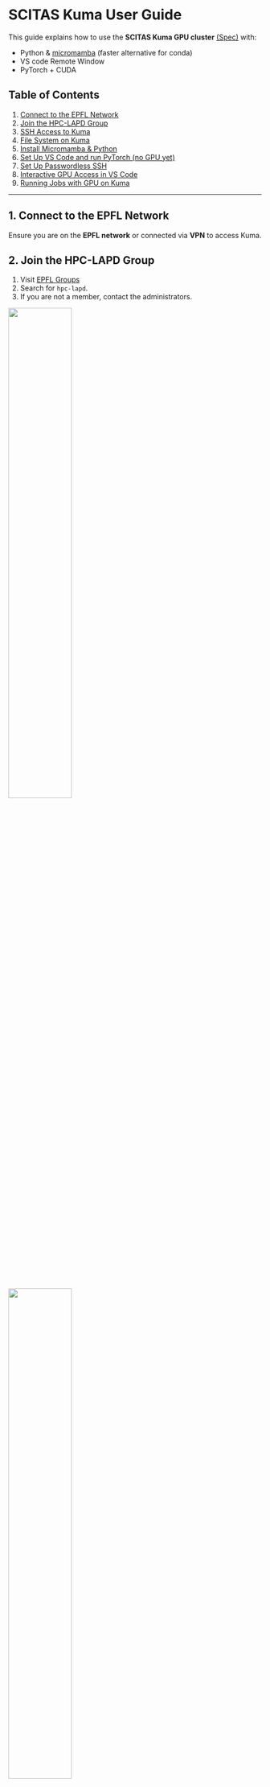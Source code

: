 # SCITAS Kuma User Guide

This guide explains how to use the **SCITAS Kuma GPU cluster** [(Spec)](https://scitas-doc.epfl.ch/supercomputers/kuma/) with:  
- Python & [micromamba](https://mamba.readthedocs.io/en/latest/index.html) (faster alternative for conda)  
- VS code Remote Window
- PyTorch + CUDA  


## Table of Contents
1. [Connect to the EPFL Network](#1-connect-to-the-epfl-network)
2. [Join the HPC-LAPD Group](#2-join-the-hpc-lapd-group)
3. [SSH Access to Kuma](#3-ssh-access-to-kuma)
4. [File System on Kuma](#4-file-system-on-kuma)
5. [Install Micromamba & Python](#5-install-micromamba--python)
6. [Set Up VS Code and run PyTorch (no GPU yet)](#6-set-up-vs-code-and-run-pytorch-no-gpu-yet)
7. [Set Up Passwordless SSH](#7-set-up-passwordless-ssh)
8. [Interactive GPU Access in VS Code](#8-interactive-gpu-access-in-vs-code)
9. [Running Jobs with GPU on Kuma](#9-running-jobs-with-gpu-on-kuma)

---

## 1. Connect to the EPFL Network
Ensure you are on the **EPFL network** or connected via **VPN** to access Kuma.

## 2. Join the HPC-LAPD Group
1. Visit [EPFL Groups](https://groups.epfl.ch)
2. Search for `hpc-lapd`.
3. If you are not a member, contact the administrators.  
<img src="https://i.imgur.com/ql1qCc4.png" width=50%>  
<img src="https://i.imgur.com/OdVTrx0.png" width=50%>


## 3. SSH Access to Kuma
1. Open **PowerShell** (Windows) or **Terminal** (Linux/macOS).
2. Run: `ssh <username>@kuma.hpc.epfl.ch`
   - Example for Leo Jih-Liang Hsieh: `ssh jlhsieh@kuma.hpc.epfl.ch`
3. Enter your password (characters will not be displayed as you type).
4. You are now in the Kuma frontend (`kuma1` or `kuma2`), but GPU access is not yet available.  
<img src="https://i.imgur.com/59m2486.png" width=70%>

## 4. File System on Kuma
Kuma has different [storage locations](https://scitas-doc.epfl.ch/storage/file-system/):

### **Home Directory (`/home/<username>`)**
- Limited to **100 GB per user**.
- Data is deleted **after 2 years of inactivity** or **6 months after leaving EPFL**.
- Useful commands:
  ```sh
  pwd                  # Show current directory
  cd /home/<username>  # Change to home directory (or `cd ~`)
  ls                   # List file/folder with details (or `ls -l`, `ll`, `ls -la`, `ll -a`)
  du -sh <file/folder> # Check disk usage
  ```

### **Scratch Directory (`/scratch/<username>`)**
- Shared **435 TB** of high-speed storage.
- Suitable for computation-heavy tasks.
- **Files older than 30 days are automatically deleted**.

## 5. Install Micromamba & Python
[Micromamba](https://mamba.readthedocs.io/en/latest/index.html) is a fast alternative to Conda. Follow these steps to install it in your `scratch` directory:

1. Install Micromamba:
   ```sh
   "${SHELL}" <(curl -L micro.mamba.pm/install.sh)
   ```
   - Binary folder: `/scratch/<username>/.local/bin`
   - Shell initialization: `y`
   - Configure conda-forge: `y`
   - Installation prefix: `/scratch/<username>/micromamba`

2. Activate Micromamba:
   ```sh
   source ~/.bashrc
   micromamba activate
   ```
   - You should see `(base)` in your terminal.  
    <img src="https://i.imgur.com/NhKr2x9.png" width=80%>  


3. Create a Python environment:
   ```sh
   micromamba create -n my_env python=3.13
   micromamba activate my_env
   which python  # Note this path for VS Code (Example: `/scratch/jlhsieh/micromamba/envs/my_env/bin/python`)
   ```

4. Install packages:  
   - [SCITAS Lmod tool](https://scitas-doc.epfl.ch/user-guide/using-clusters/software-stack/#modules-and-lmod)  Tool for managing scientific software.  
   - [uv](https://astral.sh/blog/uv)  Extremely fast. Leo prefer `uv pip install` over `pip install`, `conda install`, `micromaba install`.  
   - [PyTorch](https://pytorch.org/get-started/locally/)  Use the PyTorch that match the CDUA on Kuma.  
   ```sh
   pip install uv  # an extremely fast Python package installer
   module load gcc/13.2.0 cuda/12.4.1  # SCITAS Lmod tool
   module list  # Check what tool have been load
   nvcc --version  # Check if there is CUDA
   uv pip install torch torchvision torchaudio  # Check PyTorch website to match CDUA version if needed
   uv pip install ipykernel  # For Jupyter
   ```  
    <img src="https://i.imgur.com/b3M5UyW.png" width=60%>  


## 6. Set Up VS Code and run PyTorch (no GPU yet)
1. Open **VS Code** on your local computer.
2. Click the blue **Open a Remote Window** button (bottom left corner).
3. Click **Connect to Host** > **Add New SSH Host**.
4. Enter: `ssh <username>@kuma.hpc.epfl.ch`.
5. Choose the current user SSH configuration file.  
(Example: `/home/leohsieh/.ssh/config` or `C:\Users\leohsieh\.ssh\config`)
6. Rename the `Host` in SSH config file.  
7. Connect VS code to Remote Host.  

https://github.com/user-attachments/assets/44657123-58f3-4fba-a89f-e4254a20f454

8. Open `/scratch/<username>` folder in VS Code.  
9. Create and test a Python script (`test.py`) to check PyTorch.  
```python
    # %% test.py
    import torch
    import sys

    def check_gpu() -> None:
        print(f"Python version: {sys.version}")
        print(f"PyTorch version: {torch.__version__}")
        if torch.cuda.is_available():
            print("CUDA is available. Here are the details of the CUDA devices:")
            for i in range(torch.cuda.device_count()):
                print(f"Device {i}: {torch.cuda.get_device_name(i)}")
                a = f"  CUDA Capability: {torch.cuda.get_device_properties(i).major}.{torch.cuda.get_device_properties(i).minor},"
                b = f"  Multiprocessors: {torch.cuda.get_device_properties(i).multi_processor_count}"
                print(f"{a+b}")
                print(f"  Memory")
                print(f"    {torch.cuda.get_device_properties(i).total_memory / (1024 ** 3):.2f} GB: Total Memory")
                print(f"    {torch.cuda.memory_reserved(i) / (1024 ** 3):.2f} GB: PyTorch current Reserved Memory")
                print(f"    {torch.cuda.memory_allocated(i) / (1024 ** 3):.2f} GB: PyTorch current Allocated Memory")
                print(f"    {torch.cuda.max_memory_reserved(i) / (1024 ** 3):.2f} GB: PyTorch max ever Reserved Memory")
                print(f"    {torch.cuda.max_memory_allocated(i) / (1024 ** 3):.2f} GB: PyTorch max ever Allocated Memory")
        else:
            print("CUDA is NOT available")

    check_gpu()
```

https://github.com/user-attachments/assets/ef5d3385-f6e8-4b45-a39f-1c43203c9745


10. If your Python interpreter in Micromamba is not detected, enter the Python path manually.  
   Example: `/scratch/jlhsieh/micromamba/envs/my_env/bin/python`  
11. Try running `test.py`. You should see `PyTorch version: 2.6.0+cu124`.  
   - (No GPU access yet. You'll see `CUDA is NOT available`).

   https://github.com/user-attachments/assets/e948b0a3-20e0-4455-aa1e-9e92d43a8bdf



## 7. Set Up Passwordless SSH
**This is required** because we need ProxyJump to GPU node later.  
1. Open **PowerShell** (Windows) or **Terminal** (Linux/macOS).
2. Generate an SSH key pair in your local computer:  
   - Both Linux/macOS and Windows PowerShell  
      ```sh
      ssh-keygen -t ed25519 -f ${HOME}/.ssh/my_ssh_key
      ```  
      <img src="https://i.imgur.com/cFMRLZF.png" width=80%>  

3. Copy the public key to Kuma:  
   - Linux/macOS
      ```sh
      ssh-copy-id -i ${HOME}/.ssh/my_ssh_key.pub <username>@kuma.hpc.epfl.ch`
      ```
   - Windows PowerShell  
      ```sh
      type $HOME\.ssh\my_ssh_key.pub | ssh <username>@kuma.hpc.epfl.ch "mkdir -p .ssh && tee -a .ssh/authorized_keys"
      ```

4. Modify the SSH config file as:
   ```
   Host my-kuma-frontend
     HostName kuma.hpc.epfl.ch
     User jlhsieh
     IdentityFile ~/.ssh/my_ssh_key
     IdentitiesOnly yes

   Host my-kuma-node
     HostName kh???
     User jlhsieh
     IdentityFile ~/.ssh/my_ssh_key
     IdentitiesOnly yes
     ProxyJump my-kuma-frontend
   ```  
   <img src="https://i.imgur.com/hXFheou.png" width=50%>  

5. Test the connection without password:
   ```sh
   ssh my-kuma-frontend
   ```
   - If successful, no password is required.


## 8. Interactive GPU Access in VS Code
Use interactive sessions for testing/debugging:

1. Open **PowerShell** (Windows) or **Terminal** (Linux/macOS) and connect to `my-kuma-frontend`:
   ```sh
   ssh my-kuma-frontend
   micromamba activate my_env
   module load gcc/13.2.0 cuda/12.4.1
   ```

2. Request an interactive GPU node:
   ```sh
   Sinteract -p h100 -q debug -m 4G -g gpu:1 -t 0-00:10:00
   ```
   - `-p h100` (Use H100 GPU) or `-p l40s` (Use L40S GPU)
   - `-q debug` (Max 1 hour, free of charge) or `-q normal` or `-q long`
   - `-m 4G` (4 GB RAM)  
   - `-g gpu:1` (1 GPU) or `-g gpu:2` (2 GPUs)
   - `-t 0-00:30:00` (Time duration format: `D-HH:MM:SS`)
   - For more details: `Sinteract --help` or [link](https://scitas-doc.epfl.ch/user-guide/using-clusters/running-jobs/#sinteract)

3. A Kuma GPU node will be assigned (Example: `kh029`).  
   <img src="https://i.imgur.com/4Qw2bGY.png" width=80%>  

4. Modify the SSH config accordingly, connect to the GPU node in VS Code, and start using the GPU.  
   https://github.com/user-attachments/assets/30150cce-c39e-49b3-9236-986e57b2fcc7
   - The GPU node will close when the time is up or when the Terminal/PowerShell is closed.





## 9. Running Jobs with GPU on Kuma
For long-running jobs, submit batch scripts instead of using interactive mode. This way, you don't need to keep your Terminal/PowerShell open.

1. connect to the Kuma frontend node in VS Code (GPU node not needed)

2. Create `myjob.run` in `/scratch/<username>`:
   ```sh
   #!/bin/bash
   #SBATCH --partition h100
   #SBATCH --qos debug
   #SBATCH --mem 4G
   #SBATCH --gpus 1
   #SBATCH --time 0-00:01:00

   echo "==== Start job ==================================="
   module load gcc/13.2.0 cuda/12.4.1
   micromamba run -n my_env python /scratch/jlhsieh/test.py
   echo "sleep 10 seconds"
   sleep 10
   micromamba run -n my_env python /scratch/jlhsieh/test.py
   echo "==== End job====================================="
   ```
   - For more details: [link](https://scitas-doc.epfl.ch/user-guide/using-clusters/running-jobs/#running-jobs-with-slurm)


3. Open a terminal in VS Code and submit the job:
   ```sh
   sbatch myjob.run
   ```
4. Check job status:
   ```sh
   Squeue
   ```  
   https://github.com/user-attachments/assets/5dc3ef84-ce4c-4eb4-ae77-f50414e109a8


5. You can overwrite job parameters when submitting:
   ```sh
   sbatch --partition=l40s --qos normal --mem=8G --gpus=2 --time=0-00:05:00 myjob.run  # parameters in `myjob.run` will be overwritten
   ```

6. Now your job runs independently, even after you **disconnect from Kuma**.

